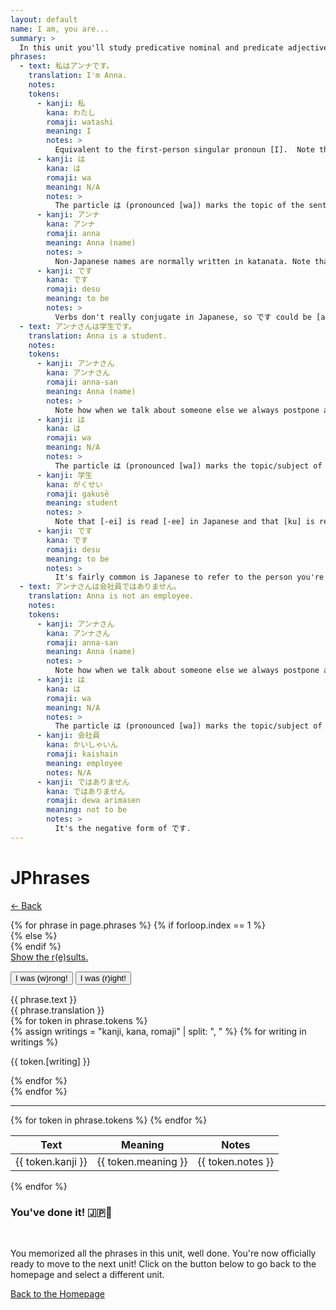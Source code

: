 ```yaml
---
layout: default
name: I am, you are...
summary: >
  In this unit you'll study predicative nominal and predicate adjectives, i.e. phrases where the subject is connected to a noun or an adjective via the verb to be. These are phrases such as [Edward is an Englishman] or [I'm tall].
phrases:
  - text: 私はアンナです。
    translation: I'm Anna.
    notes:
    tokens:
      - kanji: 私
        kana: わたし
        romaji: watashi
        meaning: I
        notes: >
          Equivalent to the first-person singular pronoun [I].  Note that in Japanese the subject is often omitted when it's clear from the contenxt. So the phrase [Anna desu] would have been equally correct.
      - kanji: は
        kana: は
        romaji: wa
        meaning: N/A
        notes: >
          The particle は (pronounced [wa]) marks the topic of the sentence. In Japanese, two distinct particles are used to mark the topic and the subject of a sentence, respectively は and が. For the time being, you shouldn't be concerned over these.
      - kanji: アンナ
        kana: アンナ
        romaji: anna
        meaning: Anna (name)
        notes: >
          Non-Japanese names are normally written in katanata. Note that Japanese names, instead, can be written in multiple ways using kanji; for example, [健司], [健治] and [健二] are all different writings for Kenji.
      - kanji: です
        kana: です
        romaji: desu
        meaning: to be
        notes: >
          Verbs don't really conjugate in Japanese, so です could be [am] as well as [are] or [is]. Also, because Japanese doesn't differentiate between present and future, it could also be [will]. As per usual, context can help us decide among all these alternatives.
  - text: アンナさんは学生です。
    translation: Anna is a student.
    notes:
    tokens:
      - kanji: アンナさん
        kana: アンナさん
        romaji: anna-san
        meaning: Anna (name)
        notes: >
          Note how when we talk about someone else we always postpone a honorific to that person's name (here it's さん).
      - kanji: は
        kana: は
        romaji: wa
        meaning: N/A
        notes: >
          The particle は (pronounced [wa]) marks the topic/subject of the sentence.
      - kanji: 学生
        kana: がくせい
        romaji: gakusē
        meaning: student
        notes: >
          Note that [-ei] is read [-ee] in Japanese and that [ku] is read [k]. You can find [学生] written as [gakusei] in romaji, but don't be mistaken: it should be pronounced [gaksee].
      - kanji: です
        kana: です
        romaji: desu
        meaning: to be
        notes: >
          It's fairly common is Japanese to refer to the person you're talking to using their name (instead of the pronoun [you]). So without additional context we can't know whether the sentence here should be translated as [Anna is a student] or [you are a student]. Both are correct.
  - text: アンナさんは会社員ではありません。
    translation: Anna is not an employee.
    notes:
    tokens:
      - kanji: アンナさん
        kana: アンナさん
        romaji: anna-san
        meaning: Anna (name)
        notes: >
          Note how when we talk about someone else we always postpone a honorific to that person's name (here it's さん).
      - kanji: は
        kana: は
        romaji: wa
        meaning: N/A
        notes: >
          The particle は (pronounced [wa]) marks the topic/subject of the sentence.
      - kanji: 会社員
        kana: かいしゃいん
        romaji: kaishain
        meaning: employee
        notes: N/A
      - kanji: ではありません
        kana: ではありません
        romaji: dewa arimasen
        meaning: not to be
        notes: >
          It's the negative form of です.
---
```

<div class="row">
  <div class="col-12">
    <h1 class="display-3">JPhrases</h1>
    <p>
      <a href="{{ site.url }}">← Back</a>
    </p>
  </div>
</div>
<!-- Iterate through the various phrases available. -->
{% for phrase in page.phrases %}
{% if forloop.index == 1 %}
  <div class="row phrase-active not-remembered">
{% else %}
  <div class="row phrase-inactive not-remembered">
{% endif %}
  <div class="col-12">
    <div class="card text-center">
      <div class="card-body">
        <div class="row">
          <div class="col-12">
            <a
               href="#"
               onclick="utils.toggleExplanation(showExplanation=true);"
               class="btn btn-dark btn-lg btn-block explain"
               style="margin-top: 15px; margin-bottom: 15px;">
                Show the r(e)sults.
            </a>
          </div>
        </div>
        <div class="row showable answer-buttons" style="margin-top: 15px; margin-bottom: 15px;">
          <div class="btn-group btn-group-lg btn-block">
            <button onclick="utils.submitResponse(guessWasRight=false);" type="button" class="btn btn-danger btn-block answer-button">I was (w)rong!</button>
            <button onclick="utils.submitResponse(guessWasRight=true);" type="button" class="btn btn-success btn-block answer-button">I was (r)ight!</button>
          </div>
        </div>
        <div class="alert alert-secondary text-center" role="alert">
          {{ phrase.text }}
        </div>
        <div class="alert alert-primary text-center showable" role="alert">
          {{ phrase.translation }}
        </div>
        <div class="row">
          {% for token in phrase.tokens %}
          <div class="col token">
              {% assign writings = "kanji, kana, romaji" | split: ", " %}
              {% for writing in writings %}
                <div class="row">
                  <p class="text-center" style="width: 100%;">{{ token.[writing] }}</p>
                </div>
              {% endfor %}
            </div>
          {% endfor %}
        </div>
        <hr>
        <!-- This table is only visible after the explain buttom has been pressed. -->
        <div class="row">
          <table class="table explanation showable">
            <thead class="thead-dark">
              <tr>
                <th scope="col">Text</th>
                <th scope="col">Meaning</th>
                <th scope="col">Notes</th>
              </tr>
            </thead>
            <tbody>
              {% for token in phrase.tokens %}
              <tr>
                <td>{{ token.kanji }}</td>
                <td>{{ token.meaning }}</td>
                <td>{{ token.notes }}</td>
              </tr>
              {% endfor %}
            </tbody>
          </table>
        </div>
      </div>
    </div>
  </div>
</div>
{% endfor %}
<!-- Last card, only visible when all the phrases have been memorized. -->
<div class="row last-row">
  <div class="col-12">
    <div class="card text-center">
      <div class="card-body">
        <div class="row">
          <div class="col-12">
            <h3>You've done it! 🇯🇵🎉</h3>
            <br>
            <p>You memorized all the phrases in this unit, well done. You're now officially ready to move to the next unit! Click on the button below to go back to the homepage and select a different unit.</p>
            <a class="btn btn-dark" href="{{ site.url }}" role="button">Back to the Homepage</a>
          </div>
        </div>
      </div>
    </div>
  </div>
</div>
